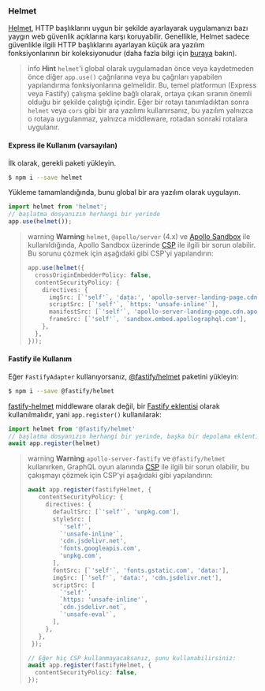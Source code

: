 ### Helmet

[Helmet](https://github.com/helmetjs/helmet), HTTP başlıklarını uygun bir şekilde ayarlayarak uygulamanızı bazı yaygın web güvenlik açıklarına karşı koruyabilir. Genellikle, Helmet sadece güvenlikle ilgili HTTP başlıklarını ayarlayan küçük ara yazılım fonksiyonlarının bir koleksiyonudur (daha fazla bilgi için [buraya](https://github.com/helmetjs/helmet#how-it-works) bakın).

> info **Hint** `helmet`'i global olarak uygulamadan önce veya kaydetmeden önce diğer `app.use()` çağrılarına veya bu çağrıları yapabilen yapılandırma fonksiyonlarına gelmelidir. Bu, temel platformun (Express veya Fastify) çalışma şekline bağlı olarak, ortaya çıkan sıranın önemli olduğu bir şekilde çalıştığı içindir. Eğer bir rotayı tanımladıktan sonra `helmet` veya `cors` gibi bir ara yazılımı kullanırsanız, bu yazılım yalnızca o rotaya uygulanmaz, yalnızca middleware, rotadan sonraki rotalara uygulanır.

#### Express ile Kullanım (varsayılan)

İlk olarak, gerekli paketi yükleyin.

```bash
$ npm i --save helmet
```

Yükleme tamamlandığında, bunu global bir ara yazılım olarak uygulayın.

```typescript
import helmet from 'helmet';
// başlatma dosyanızın herhangi bir yerinde
app.use(helmet());
```

> warning **Warning** `helmet`, `@apollo/server` (4.x) ve [Apollo Sandbox](https://docs.nestjs.com/graphql/quick-start#apollo-sandbox) ile kullanıldığında, Apollo Sandbox üzerinde [CSP](https://developer.mozilla.org/en-US/docs/Web/HTTP/CSP) ile ilgili bir sorun olabilir. Bu sorunu çözmek için aşağıdaki gibi CSP'yi yapılandırın:
>
> ```typescript
> app.use(helmet({
>   crossOriginEmbedderPolicy: false,
>   contentSecurityPolicy: {
>     directives: {
>       imgSrc: [`'self'`, 'data:', 'apollo-server-landing-page.cdn.apollographql.com'],
>       scriptSrc: [`'self'`, `https: 'unsafe-inline'`],
>       manifestSrc: [`'self'`, 'apollo-server-landing-page.cdn.apollographql.com'],
>       frameSrc: [`'self'`, 'sandbox.embed.apollographql.com'],
>     },
>   },
> }));
> ```

#### Fastify ile Kullanım

Eğer `FastifyAdapter` kullanıyorsanız, [@fastify/helmet](https://github.com/fastify/fastify-helmet) paketini yükleyin:

```bash
$ npm i --save @fastify/helmet
```

[fastify-helmet](https://github.com/fastify/fastify-helmet) middleware olarak değil, bir [Fastify eklentisi](https://www.fastify.io/docs/latest/Reference/Plugins/) olarak kullanılmalıdır, yani `app.register()` kullanılarak:

```typescript
import helmet from '@fastify/helmet'
// başlatma dosyanızın herhangi bir yerinde, başka bir depolama eklentisinden sonra
await app.register(helmet)
```

> warning **Warning** `apollo-server-fastify` ve `@fastify/helmet` kullanırken, GraphQL oyun alanında [CSP](https://developer.mozilla.org/en-US/docs/Web/HTTP/CSP) ile ilgili bir sorun olabilir, bu çakışmayı çözmek için CSP'yi aşağıdaki gibi yapılandırın:
>
> ```typescript
> await app.register(fastifyHelmet, {
>    contentSecurityPolicy: {
>      directives: {
>        defaultSrc: [`'self'`, 'unpkg.com'],
>        styleSrc: [
>          `'self'`,
>          `'unsafe-inline'`,
>          'cdn.jsdelivr.net',
>          'fonts.googleapis.com',
>          'unpkg.com',
>        ],
>        fontSrc: [`'self'`, 'fonts.gstatic.com', 'data:'],
>        imgSrc: [`'self'`, 'data:', 'cdn.jsdelivr.net'],
>        scriptSrc: [
>          `'self'`,
>          `https: 'unsafe-inline'`,
>          `cdn.jsdelivr.net`,
>          `'unsafe-eval'`,
>        ],
>      },
>    },
>  });
>
> // Eğer hiç CSP kullanmayacaksanız, şunu kullanabilirsiniz:
> await app.register(fastifyHelmet, {
>   contentSecurityPolicy: false,
> });
> ```